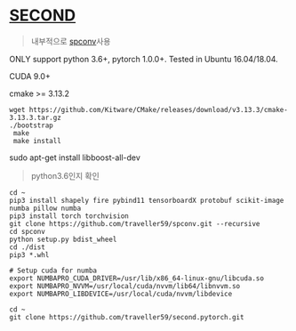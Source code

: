 # [SECOND](https://github.com/traveller59/second.pytorch)

> 내부적으로 [spconv](https://github.com/traveller59/spconv)사용

ONLY support python 3.6+, pytorch 1.0.0+. Tested in Ubuntu 16.04/18.04.

CUDA 9.0+

cmake >= 3.13.2

```
wget https://github.com/Kitware/CMake/releases/download/v3.13.3/cmake-3.13.3.tar.gz
./bootstrap
 make
 make install
```

sudo apt-get install libboost-all-dev


> python3.6인지 확인 

```
cd ~
pip3 install shapely fire pybind11 tensorboardX protobuf scikit-image numba pillow numba
pip3 install torch torchvision
git clone https://github.com/traveller59/spconv.git --recursive
cd spconv
python setup.py bdist_wheel
cd ./dist
pip3 *.whl

# Setup cuda for numba
export NUMBAPRO_CUDA_DRIVER=/usr/lib/x86_64-linux-gnu/libcuda.so
export NUMBAPRO_NVVM=/usr/local/cuda/nvvm/lib64/libnvvm.so
export NUMBAPRO_LIBDEVICE=/usr/local/cuda/nvvm/libdevice

cd ~
git clone https://github.com/traveller59/second.pytorch.git
```